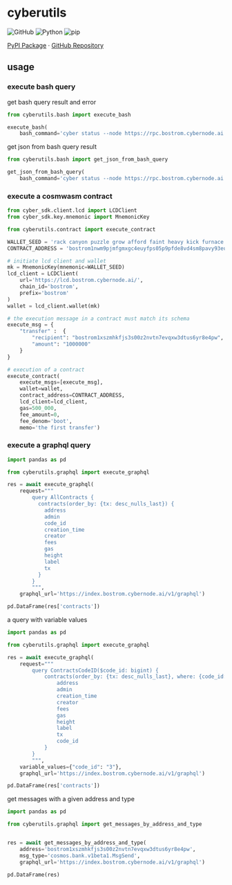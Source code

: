 # cyberutils

<p>
    <img alt="GitHub" src="https://img.shields.io/github/license/Snedashkovsky/cyberutils">
    <img alt="Python" src="https://img.shields.io/pypi/pyversions/cyberutils">
    <img alt="pip" src="https://img.shields.io/pypi/v/cyberutils">
</p>
<p>
    <a href="https://pypi.org/project/cyberutils/">PyPI Package</a>
    ·
    <a href="https://github.com/Snedashkovsky/cyberutils">GitHub Repository</a>
</p>

## usage

### execute bash query
get bash query result and error
```python
from cyberutils.bash import execute_bash

execute_bash(
    bash_command='cyber status --node https://rpc.bostrom.cybernode.ai:443')
```
get json from bash query result
```python
from cyberutils.bash import get_json_from_bash_query

get_json_from_bash_query(
    bash_command='cyber status --node https://rpc.bostrom.cybernode.ai:443')
```

### execute a cosmwasm contract

```python
from cyber_sdk.client.lcd import LCDClient
from cyber_sdk.key.mnemonic import MnemonicKey

from cyberutils.contract import execute_contract

WALLET_SEED = 'rack canyon puzzle grow afford faint heavy kick furnace economy change loop debate tip acquire render rib truth bachelor monster page range wine measure'
CONTRACT_ADDRESS = 'bostrom1nwm9pjmfgmxgc4euyfps05p9pfde8vd4sm8pavy93eu9xquz27dsgyxtml'

# initiate lcd client and wallet
mk = MnemonicKey(mnemonic=WALLET_SEED)
lcd_client = LCDClient(
    url='https://lcd.bostrom.cybernode.ai/',
    chain_id='bostrom',
    prefix='bostrom'
)
wallet = lcd_client.wallet(mk)

# the execution message in a contract must match its schema
execute_msg = {
    "transfer" :  {
        "recipient": "bostrom1xszmhkfjs3s00z2nvtn7evqxw3dtus6yr8e4pw",
        "amount": "1000000"
    }
}

# execution of a contract
execute_contract(
    execute_msgs=[execute_msg],
    wallet=wallet,
    contract_address=CONTRACT_ADDRESS,
    lcd_client=lcd_client,
    gas=500_000,
    fee_amount=0,
    fee_denom='boot',
    memo='the first transfer')
```

### execute a graphql query

```python
import pandas as pd

from cyberutils.graphql import execute_graphql

res = await execute_graphql(
    request="""
        query AllContracts {
          contracts(order_by: {tx: desc_nulls_last}) {
            address
            admin
            code_id
            creation_time
            creator
            fees
            gas
            height
            label
            tx
          }
        }
        """,
    graphql_url='https://index.bostrom.cybernode.ai/v1/graphql')

pd.DataFrame(res['contracts'])
```
a query with variable values
```python
import pandas as pd

from cyberutils.graphql import execute_graphql

res = await execute_graphql(
    request="""
        query ContractsCodeID($code_id: bigint) {
            contracts(order_by: {tx: desc_nulls_last}, where: {code_id: {_eq: $code_id}}) {
                address
                admin
                creation_time
                creator
                fees
                gas
                height
                label
                tx
                code_id
            }
        }
        """,
    variable_values={"code_id": "3"},
    graphql_url='https://index.bostrom.cybernode.ai/v1/graphql')

pd.DataFrame(res['contracts'])
```
get messages with a given address and type
```python
import pandas as pd

from cyberutils.graphql import get_messages_by_address_and_type


res = await get_messages_by_address_and_type(
    address='bostrom1xszmhkfjs3s00z2nvtn7evqxw3dtus6yr8e4pw',
    msg_type='cosmos.bank.v1beta1.MsgSend',
    graphql_url='https://index.bostrom.cybernode.ai/v1/graphql')

pd.DataFrame(res)
```
